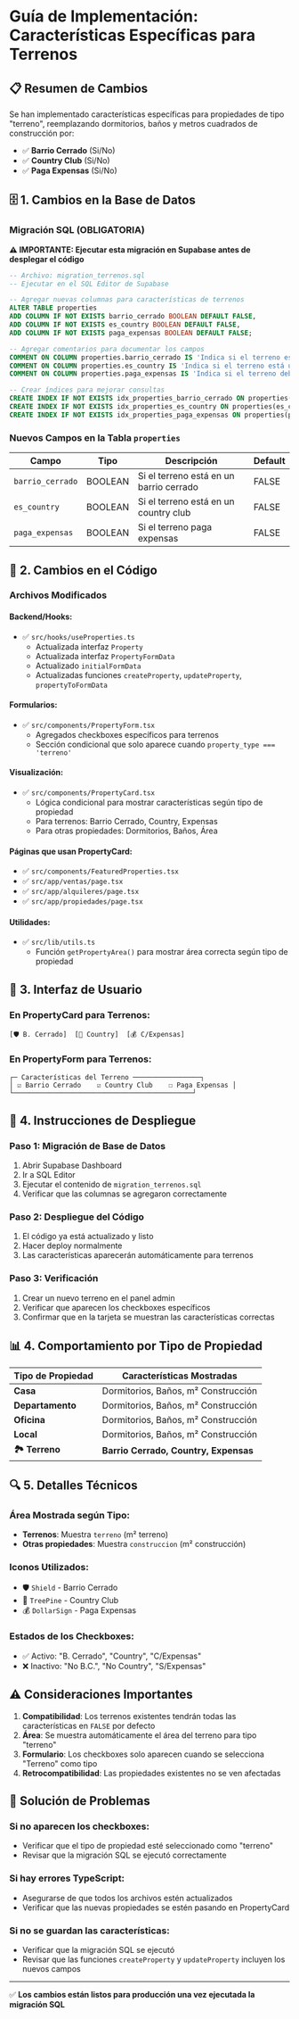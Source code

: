 # Guía de Implementación: Características Específicas para Terrenos

## 📋 Resumen de Cambios

Se han implementado características específicas para propiedades de tipo "terreno", reemplazando dormitorios, baños y metros cuadrados de construcción por:

- ✅ **Barrio Cerrado** (Si/No)
- ✅ **Country Club** (Si/No)  
- ✅ **Paga Expensas** (Si/No)

## 🗄️ 1. Cambios en la Base de Datos

### Migración SQL (OBLIGATORIA)

**⚠️ IMPORTANTE: Ejecutar esta migración en Supabase antes de desplegar el código**

```sql
-- Archivo: migration_terrenos.sql
-- Ejecutar en el SQL Editor de Supabase

-- Agregar nuevas columnas para características de terrenos
ALTER TABLE properties 
ADD COLUMN IF NOT EXISTS barrio_cerrado BOOLEAN DEFAULT FALSE,
ADD COLUMN IF NOT EXISTS es_country BOOLEAN DEFAULT FALSE,
ADD COLUMN IF NOT EXISTS paga_expensas BOOLEAN DEFAULT FALSE;

-- Agregar comentarios para documentar los campos
COMMENT ON COLUMN properties.barrio_cerrado IS 'Indica si el terreno está ubicado en un barrio cerrado';
COMMENT ON COLUMN properties.es_country IS 'Indica si el terreno está ubicado en un country club';
COMMENT ON COLUMN properties.paga_expensas IS 'Indica si el terreno debe pagar expensas';

-- Crear índices para mejorar consultas
CREATE INDEX IF NOT EXISTS idx_properties_barrio_cerrado ON properties(barrio_cerrado);
CREATE INDEX IF NOT EXISTS idx_properties_es_country ON properties(es_country);
CREATE INDEX IF NOT EXISTS idx_properties_paga_expensas ON properties(paga_expensas);
```

### Nuevos Campos en la Tabla `properties`

| Campo | Tipo | Descripción | Default |
|-------|------|-------------|---------|
| `barrio_cerrado` | BOOLEAN | Si el terreno está en un barrio cerrado | FALSE |
| `es_country` | BOOLEAN | Si el terreno está en un country club | FALSE |  
| `paga_expensas` | BOOLEAN | Si el terreno paga expensas | FALSE |

## 🔧 2. Cambios en el Código

### Archivos Modificados

#### **Backend/Hooks:**
- ✅ `src/hooks/useProperties.ts`
  - Actualizada interfaz `Property`
  - Actualizada interfaz `PropertyFormData` 
  - Actualizado `initialFormData`
  - Actualizadas funciones `createProperty`, `updateProperty`, `propertyToFormData`

#### **Formularios:**
- ✅ `src/components/PropertyForm.tsx`
  - Agregados checkboxes específicos para terrenos
  - Sección condicional que solo aparece cuando `property_type === 'terreno'`

#### **Visualización:**
- ✅ `src/components/PropertyCard.tsx`
  - Lógica condicional para mostrar características según tipo de propiedad
  - Para terrenos: Barrio Cerrado, Country, Expensas
  - Para otras propiedades: Dormitorios, Baños, Área

#### **Páginas que usan PropertyCard:**
- ✅ `src/components/FeaturedProperties.tsx`
- ✅ `src/app/ventas/page.tsx`
- ✅ `src/app/alquileres/page.tsx`
- ✅ `src/app/propiedades/page.tsx`

#### **Utilidades:**
- ✅ `src/lib/utils.ts`
  - Función `getPropertyArea()` para mostrar área correcta según tipo de propiedad

## 🎨 3. Interfaz de Usuario

### En PropertyCard para Terrenos:
```
[🛡️ B. Cerrado]  [🌲 Country]  [💰 C/Expensas]
```

### En PropertyForm para Terrenos:
```
┌─ Características del Terreno ─────────────────┐
│ ☑️ Barrio Cerrado    ☑️ Country Club    ☐ Paga Expensas │
└─────────────────────────────────────────────┘
```

## 🚀 4. Instrucciones de Despliegue

### Paso 1: Migración de Base de Datos
1. Abrir Supabase Dashboard
2. Ir a SQL Editor
3. Ejecutar el contenido de `migration_terrenos.sql`
4. Verificar que las columnas se agregaron correctamente

### Paso 2: Despliegue del Código
1. El código ya está actualizado y listo
2. Hacer deploy normalmente
3. Las características aparecerán automáticamente para terrenos

### Paso 3: Verificación
1. Crear un nuevo terreno en el panel admin
2. Verificar que aparecen los checkboxes específicos
3. Confirmar que en la tarjeta se muestran las características correctas

## 📊 4. Comportamiento por Tipo de Propiedad

| Tipo de Propiedad | Características Mostradas |
|-------------------|---------------------------|
| **Casa** | Dormitorios, Baños, m² Construcción |
| **Departamento** | Dormitorios, Baños, m² Construcción |
| **Oficina** | Dormitorios, Baños, m² Construcción |
| **Local** | Dormitorios, Baños, m² Construcción |
| **🏞️ Terreno** | **Barrio Cerrado, Country, Expensas** |

## 🔍 5. Detalles Técnicos

### Área Mostrada según Tipo:
- **Terrenos**: Muestra `terreno` (m² terreno) 
- **Otras propiedades**: Muestra `construccion` (m² construcción)

### Iconos Utilizados:
- 🛡️ `Shield` - Barrio Cerrado
- 🌲 `TreePine` - Country Club  
- 💰 `DollarSign` - Paga Expensas

### Estados de los Checkboxes:
- ✅ Activo: "B. Cerrado", "Country", "C/Expensas"
- ❌ Inactivo: "No B.C.", "No Country", "S/Expensas"

## ⚠️ Consideraciones Importantes

1. **Compatibilidad**: Los terrenos existentes tendrán todas las características en `FALSE` por defecto
2. **Área**: Se muestra automáticamente el área del terreno para tipo "terreno"
3. **Formulario**: Los checkboxes solo aparecen cuando se selecciona "Terreno" como tipo
4. **Retrocompatibilidad**: Las propiedades existentes no se ven afectadas

## 🔧 Solución de Problemas

### Si no aparecen los checkboxes:
- Verificar que el tipo de propiedad esté seleccionado como "terreno"
- Revisar que la migración SQL se ejecutó correctamente

### Si hay errores TypeScript:
- Asegurarse de que todos los archivos estén actualizados
- Verificar que las nuevas propiedades se estén pasando en PropertyCard

### Si no se guardan las características:
- Verificar que la migración SQL se ejecutó
- Revisar que las funciones `createProperty` y `updateProperty` incluyen los nuevos campos

---

✅ **Los cambios están listos para producción una vez ejecutada la migración SQL** 